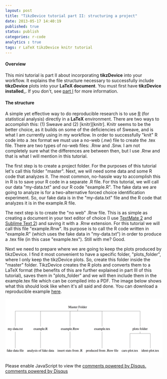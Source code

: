 ```yaml
---
layout: post
title: "TikzDevice tutorial part II: structuring a project"
date: 2013-05-17 14:40:19
published: true
status: publish
categories: r-code
analytics : true
tags: r LaTeX tikzDevice knitr tutorial
---
```


#### Overview

This mini tutorial is part II about incorporating __tikzDevice__ into your workflow. It explains the file structure necessary to successfully include __tikzDevice__ plots into your __LaTeX document__. You must first have __tikzDevice installed___. If you don't, see [part I][part I] for more information.

#### The structure

A simple yet effective way to do reproducible research is to use [R][R] (for statistical analysis) directly in a __LaTeX__ environment. There are two ways to accomplish this: (1) Sweave and (2) [knitr][knitr]. Knitr seems to be the better choice, as it builds on some of the deficiencies of Sweave, and is what I am currently using in my workflow. In order to successfully "knit" R code into a .tex format we must use a no-web (.nw) file to create the .tex file. There are two types of no-web files: .Rnw and .Snw. I am not completely sure what the differences are between then, but I use .Rnw and that is what I will mention in this tutorial.

The first step is to create a project folder. For the purposes of this tutorial let's call this folder "master". Next, we will need some data and some R code that analyzes it. The most common, no-hassle way to accomplish this in R is to save your R code in a separate .R file. For this tutorial, we will call our data "my-data.txt" and our R code "example.R". The fake data we are going to analyze is for a two-alternative forced choice identification experiment. So, our fake data is in the "my-data.txt" file and the R code that analyzes it is in the example.R file.

The next step is to create the "no web" .Rnw file. This is as simple as creating a document in your text editor of choice (I use [TextMate 2][tm2] and [Sublime Text 2][st2]) and saving it with a .Rnw extension. For this tutorial we will call this file "example.Rnw". Its purpose is to call the R code written in "example.R" (which uses the fake data in "my-data.txt") in order to produce a .tex file (in this case "example.tex"). Still with me? Good. 

Next we need to prepare where we are going to keep the plots produced by tikzDevice. I find it most convenient to have a specific folder, "plots_folder", where I only keep the tikzDevice plots. So, create this folder inside the "master" folder. TikzDevice creates the R plots and converts them to a LaTeX format (the benefits of this are further explained in part III of this tutorial), saves them in "plots_folder" and we will then include them in the example.tex file which can be compiled into a PDF. The image below shows what this should look like when it's all said and done. You can download a reproducible example [here][master.zip].

![tree](/assets/images/tikz_workflow.png)

[part I]: "/r/latex/2013/05/11/install-tikz-tut.html"
[R]: 
[knitr]: "http://yihui.name/knitr/"
[tm2]: "https://github.com/textmate/textmate"
[st2]: "http://www.sublimetext.com"
[master.zip]: "/assests/files/master.zip"

<div id="disqus_thread"></div>
<script type="text/javascript">
    /* * * CONFIGURATION VARIABLES: EDIT BEFORE PASTING INTO YOUR WEBPAGE * * */
    var disqus_shortname = 'jvcasill'; // required: replace example with your forum shortname

    /* * * DON'T EDIT BELOW THIS LINE * * */
    (function() {
        var dsq = document.createElement('script'); dsq.type = 'text/javascript'; dsq.async = true;
        dsq.src = '//' + disqus_shortname + '.disqus.com/embed.js';
        (document.getElementsByTagName('head')[0] || document.getElementsByTagName('body')[0]).appendChild(dsq);
    })();
</script>
<noscript>Please enable JavaScript to view the <a href="http://disqus.com/?ref_noscript">comments powered by Disqus.</a></noscript>
<a href="http://disqus.com" class="dsq-brlink">comments powered by <span class="logo-disqus">Disqus</span></a>